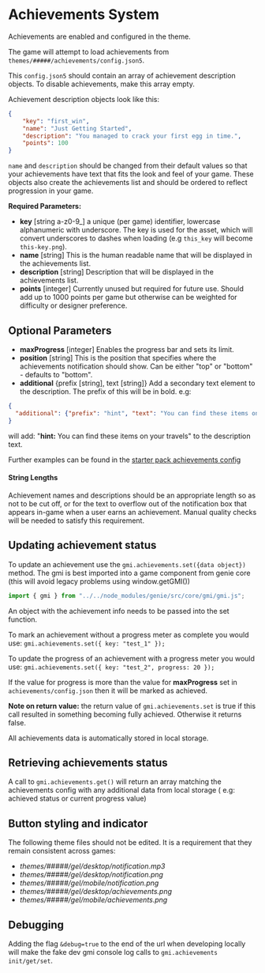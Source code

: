 # Achievements System

Achievements are enabled and configured in the theme.

The game will attempt to load achievements from `themes/#####/achievements/config.json5`.

This `config.json5` should contain an array of achievement description objects. To disable achievements, make this array empty. 

Achievement description objects look like this:

```json
{
    "key": "first_win",
    "name": "Just Getting Started",
    "description": "You managed to crack your first egg in time.",
    "points": 100
}
```

`name` and `description` should be changed from their default values so that your achievements have text that fits the look and feel of your game. These objects also create the achievements list and should be ordered to reflect progression in your game.

**Required Parameters:**
* **key** [string a-z0-9_] a unique (per game) identifier, lowercase alphanumeric with underscore. The key is used for the asset, which will convert underscores to dashes when loading (e.g `this_key` will become `this-key.png`).
* **name** [string] This is the human readable name that will be displayed in the achievements list. 
* **description** [string] Description that will be displayed in the achievements list.
* **points** [integer] Currently unused but required for future use. Should add up to 1000 points per game but otherwise can be weighted for difficulty or designer preference.

## Optional Parameters
* **maxProgress** [integer] Enables the progress bar and sets its limit.
* **position** [string] This is the position that specifies where the achievements notification should show. Can be either "top" or "bottom" - defaults to "bottom".
* **additional** {prefix [string], text [string]} Add a secondary text element to the description.
The prefix of this will be in bold. e.g:
```json
{
  "additional": {"prefix": "hint", "text": "You can find these items on your travels."}
}
```
will add: "**hint:** You can find these items on your travels" to the description text.

Further examples can be found in the [starter pack achievements config](../../themes/default/achievements/config.json)

#### String Lengths
Achievement names and descriptions should be an appropriate length so as not to be cut off, or for the text to overflow out of the notification box that appears in-game when a user earns an achievement.
Manual quality checks will be needed to satisfy this requirement.

## Updating achievement status
To update an achievement use the `gmi.achievements.set({data object})` method.
The gmi is best imported into a game component from genie core (this will avoid legacy problems using window.getGMI())

```js
import { gmi } from "../../node_modules/genie/src/core/gmi/gmi.js";
```
An object with the achievement info needs to be passed into the set function.

To mark an achievement without a progress meter as complete you would use:
`gmi.achievements.set({ key: "test_1" });`

To update the progress of an achievement with a progress meter you would use:
`gmi.achievements.set({ key: "test_2", progress: 20 });`

If the value for progress is more than the value for **maxProgress** set in `achievements/config.json` then it will be marked as achieved.

**Note on return value:** the return value of `gmi.achievements.set` is true if this call resulted in something becoming fully achieved. Otherwise it returns false.

All achievements data is automatically stored in local storage.

## Retrieving achievements status
A call to `gmi.achievements.get()` will return an array matching the achievements config with any additional data from local storage ( e.g: achieved status or current progress value)

## Button styling and indicator
The following theme files should not be edited. It is a requirement that they remain consistent across games:

* _themes/#####/gel/desktop/notification.mp3_
* _themes/#####/gel/desktop/notification.png_
* _themes/#####/gel/mobile/notification.png_
* _themes/#####/gel/desktop/achievements.png_
* _themes/#####/gel/mobile/achievements.png_

## Debugging
Adding the flag `&debug=true` to the end of the url when developing locally will make the fake dev gmi console log calls to `gmi.achievements init/get/set`.
